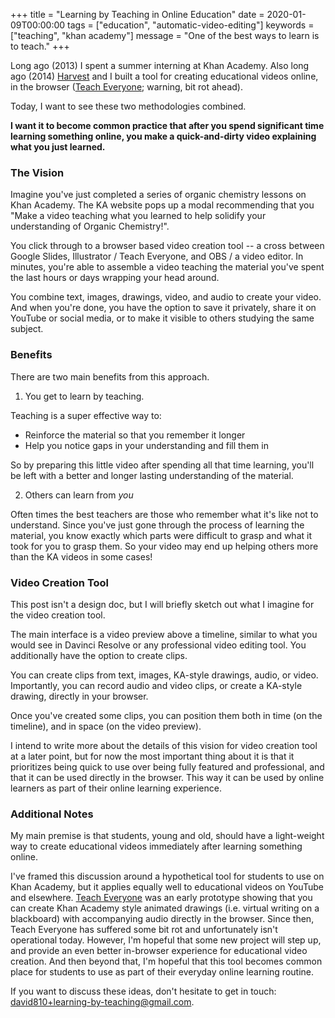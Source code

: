 +++
title = "Learning by Teaching in Online Education"
date = 2020-01-09T00:00:00
tags = ["education", "automatic-video-editing"]
keywords = ["teaching", "khan academy"]
message = "One of the best ways to learn is to teach."
+++


Long ago (2013) I spent a summer interning at Khan Academy.
Also long ago (2014) [Harvest](https://twitter.com/harvest_zhang) and I built a tool for creating educational videos online, in the browser ([Teach Everyone](/projects/teach-everyone); warning, bit rot ahead).

Today, I want to see these two methodologies combined.

**I want it to become common practice that after you spend significant time learning something online, you make a quick-and-dirty video explaining what you just learned.**

### The Vision

Imagine you've just completed a series of organic chemistry lessons on Khan Academy. The KA website pops up a modal recommending that you "Make a video teaching what you learned to help solidify your understanding of Organic Chemistry!".

You click through to a browser based video creation tool -- a cross between Google Slides, Illustrator / Teach Everyone, and OBS / a video editor.
In minutes, you're able to assemble a video teaching the material you've spent the last hours or days wrapping your head around.

You combine text, images, drawings, video, and audio to create your video. And when you're done, you have the option to save it privately, share it on YouTube or social media, or to make it visible to others studying the same subject.


### Benefits

There are two main benefits from this approach.

1. You get to learn by teaching.

Teaching is a super effective way to:

- Reinforce the material so that you remember it longer
- Help you notice gaps in your understanding and fill them in

So by preparing this little video after spending all that time learning, you'll be left with a better and longer lasting understanding of the material.

2. Others can learn from *you*

Often times the best teachers are those who remember what it's like not to understand. Since you've just gone through the process of learning the material, you know exactly which parts were difficult to grasp and what it took for you to grasp them. So your video may end up helping others more than the KA videos in some cases!


### Video Creation Tool

This post isn't a design doc, but I will briefly sketch out what I imagine for the video creation tool.

The main interface is a video preview above a timeline, similar to what you would see in Davinci Resolve or any professional video editing tool. You additionally have the option to create clips.

You can create clips from text, images, KA-style drawings, audio, or video. Importantly, you can record audio and video clips, or create a KA-style drawing, directly in your browser.

Once you've created some clips, you can position them both in time (on the timeline), and in space (on the video preview).

I intend to write more about the details of this vision for video creation tool at a later point, but for now the most important thing about it is that it prioritizes being quick to use over being fully featured and professional, and that it can be used directly in the browser. This way it can be used by online learners as part of their online learning experience.


### Additional Notes

My main premise is that students, young and old, should have a light-weight way to create educational videos immediately after learning something online.

I've framed this discussion around a hypothetical tool for students to use on Khan Academy, but it applies equally well to educational videos on YouTube and elsewhere. [Teach Everyone](/projects/teach-everyone) was an early prototype showing that you can create Khan Academy style animated drawings (i.e. virtual writing on a blackboard) with accompanying audio directly in the browser. Since then, Teach Everyone has suffered some bit rot and unfortunately isn't operational today. However, I'm hopeful that some new project will step up, and provide an even better in-browser experience for educational video creation. And then beyond that, I'm hopeful that this tool becomes common place for students to use as part of their everyday online learning routine.

If you want to discuss these ideas, don't hesitate to get in touch: david810+learning-by-teaching@gmail.com.
